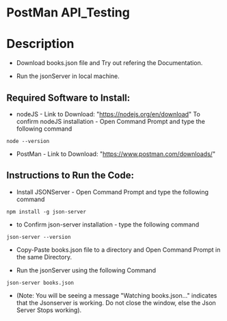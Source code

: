 # PostMan API_Testing

# Description
- Download books.json file and Try out refering the Documentation.

- Run the jsonServer in local machine.

## Required Software to Install:
- nodeJS - Link to Download: "https://nodejs.org/en/download"
To confirm nodeJS installation - Open Command Prompt and type the following command
```
node --version
```

- PostMan - Link to Download: "https://www.postman.com/downloads/"

## Instructions to Run the Code:

- Install JSONServer - Open Command Prompt and type the following command
```
npm install -g json-server
```
- to Confirm json-server installation - type the following command
```
json-server --version
```

- Copy-Paste books.json file to a directory and Open Command Prompt in the same Directory.

- Run the jsonServer using the following Command
```
json-server books.json
```
- (Note: You will be seeing a message "Watching books.json..." indicates that the Jsonserver is working. Do not close the window, else the Json Server Stops working).
